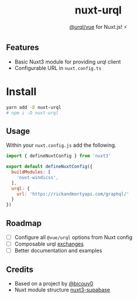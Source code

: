 <h1 align='center'>nuxt-urql</h1>

<p align='center'><a href="https://formidable.com/open-source/urql/docs/basics/vue/">@urql/vue</a> for Nuxt.js! ⚡️<br>

## Features

- Basic Nuxt3 module for providing urql client
- Configurable URL in `nuxt.config.ts`

# Install

```bash
yarn add -D nuxt-urql
# npm i -D nuxt-urql
```

## Usage

Within your `nuxt.config.js` add the following.

```js
import { defineNuxtConfig } from 'nuxt3'

export default defineNuxtConfig({
  buildModules: [
    'nuxt-windicss',
  ],
  urql: {
    url: 'https://rickandmortyapi.com/graphql/'
  }
})
```

## Roadmap

- [ ] Configure all `@vue/urql` options from Nuxt config
- [ ] Composable urql [exchanges](https://formidable.com/open-source/urql/docs/architecture/#the-client-and-exchanges)
- [ ] Better documentation and examples

## Credits

- Based on a project by [@bicouy0](https://github.com/bicouy0/nuxt3-urql)
- Nuxt module structure [nuxt3-supabase](https://github.com/wobsoriano/nuxt3-supabase)
